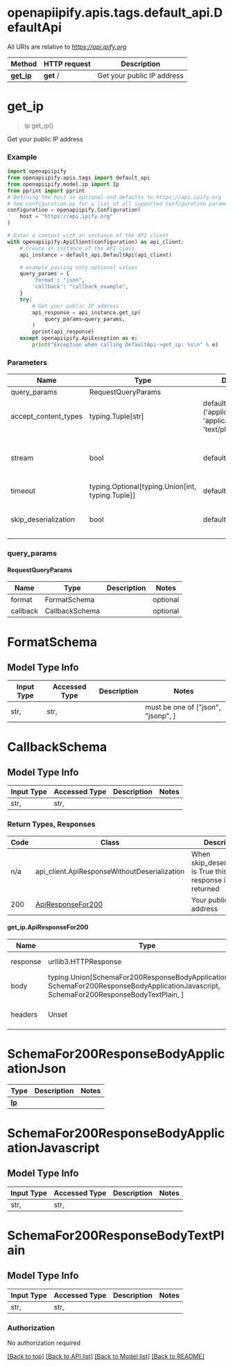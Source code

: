 <a id="__pageTop"></a>
# openapiipify.apis.tags.default_api.DefaultApi

All URIs are relative to *https://api.ipify.org*

Method | HTTP request | Description
------------- | ------------- | -------------
[**get_ip**](#get_ip) | **get** / | Get your public IP address

# **get_ip**
<a id="get_ip"></a>
> Ip get_ip()

Get your public IP address

### Example

```python
import openapiipify
from openapiipify.apis.tags import default_api
from openapiipify.model.ip import Ip
from pprint import pprint
# Defining the host is optional and defaults to https://api.ipify.org
# See configuration.py for a list of all supported configuration parameters.
configuration = openapiipify.Configuration(
    host = "https://api.ipify.org"
)

# Enter a context with an instance of the API client
with openapiipify.ApiClient(configuration) as api_client:
    # Create an instance of the API class
    api_instance = default_api.DefaultApi(api_client)

    # example passing only optional values
    query_params = {
        'format': "json",
        'callback': "callback_example",
    }
    try:
        # Get your public IP address
        api_response = api_instance.get_ip(
            query_params=query_params,
        )
        pprint(api_response)
    except openapiipify.ApiException as e:
        print("Exception when calling DefaultApi->get_ip: %s\n" % e)
```
### Parameters

Name | Type | Description  | Notes
------------- | ------------- | ------------- | -------------
query_params | RequestQueryParams | |
accept_content_types | typing.Tuple[str] | default is ('application/json', 'application/javascript', 'text/plain', ) | Tells the server the content type(s) that are accepted by the client
stream | bool | default is False | if True then the response.content will be streamed and loaded from a file like object. When downloading a file, set this to True to force the code to deserialize the content to a FileSchema file
timeout | typing.Optional[typing.Union[int, typing.Tuple]] | default is None | the timeout used by the rest client
skip_deserialization | bool | default is False | when True, headers and body will be unset and an instance of api_client.ApiResponseWithoutDeserialization will be returned

### query_params
#### RequestQueryParams

Name | Type | Description  | Notes
------------- | ------------- | ------------- | -------------
format | FormatSchema | | optional
callback | CallbackSchema | | optional


# FormatSchema

## Model Type Info
Input Type | Accessed Type | Description | Notes
------------ | ------------- | ------------- | -------------
str,  | str,  |  | must be one of ["json", "jsonp", ] 

# CallbackSchema

## Model Type Info
Input Type | Accessed Type | Description | Notes
------------ | ------------- | ------------- | -------------
str,  | str,  |  | 

### Return Types, Responses

Code | Class | Description
------------- | ------------- | -------------
n/a | api_client.ApiResponseWithoutDeserialization | When skip_deserialization is True this response is returned
200 | [ApiResponseFor200](#get_ip.ApiResponseFor200) | Your public IP address

#### get_ip.ApiResponseFor200
Name | Type | Description  | Notes
------------- | ------------- | ------------- | -------------
response | urllib3.HTTPResponse | Raw response |
body | typing.Union[SchemaFor200ResponseBodyApplicationJson, SchemaFor200ResponseBodyApplicationJavascript, SchemaFor200ResponseBodyTextPlain, ] |  |
headers | Unset | headers were not defined |

# SchemaFor200ResponseBodyApplicationJson
Type | Description  | Notes
------------- | ------------- | -------------
[**Ip**](../../models/Ip.md) |  | 


# SchemaFor200ResponseBodyApplicationJavascript

## Model Type Info
Input Type | Accessed Type | Description | Notes
------------ | ------------- | ------------- | -------------
str,  | str,  |  | 

# SchemaFor200ResponseBodyTextPlain

## Model Type Info
Input Type | Accessed Type | Description | Notes
------------ | ------------- | ------------- | -------------
str,  | str,  |  | 

### Authorization

No authorization required

[[Back to top]](#__pageTop) [[Back to API list]](../../../README.md#documentation-for-api-endpoints) [[Back to Model list]](../../../README.md#documentation-for-models) [[Back to README]](../../../README.md)

